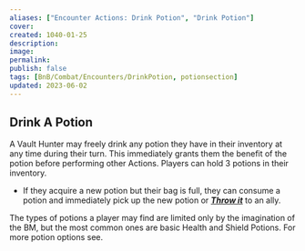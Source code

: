 ```yaml
---
aliases: ["Encounter Actions: Drink Potion", "Drink Potion"]
cover: 
created: 1040-01-25
description: 
image: 
permalink: 
publish: false
tags: [BnB/Combat/Encounters/DrinkPotion, potionsection]
updated: 2023-06-02
---
```


## Drink A Potion

A Vault Hunter may freely drink any potion they have in their inventory at any time during their turn. This immediately grants them the benefit of the potion before performing other Actions. Players can hold 3 potions in their inventory. 
- If they acquire a new potion but their bag is full, they can consume a potion and immediately pick up the new potion or ***[Throw it](Bunkers%20and%20Badasses/Sourcebook/2%20Playing%20The%20Game/Combat%20in%20Pandorah/Encounter%20Actions/Throw-And-Hand-Off-Items.md)*** to an ally. 

The types of potions a player may find are limited only by the imagination of the BM, but the most common ones are basic Health and Shield Potions. For more potion options see.
